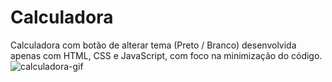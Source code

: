 # Calculadora
Calculadora com botão de alterar tema (Preto / Branco) desenvolvida apenas com HTML, CSS e JavaScript, com foco na minimização do código.
![calculadora-gif](https://github.com/Lurolim/Calculadora/assets/103455535/ad6d7da0-19ff-4bb4-912b-6679af7e59bc)
